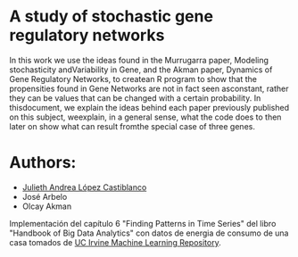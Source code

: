 # A study of stochastic gene regulatory networks

In this work we use the ideas found in the Murrugarra paper, Modeling stochasticity andVariability in Gene, and the Akman paper, Dynamics of Gene Regulatory Networks, to createan R program to show that the propensities found in Gene Networks are not in fact seen asconstant, rather they can be values that can be changed with a certain probability. In thisdocument, we explain the ideas behind each paper previously published on this subject, weexplain, in a general sense, what the code does to then later on show what can result fromthe special case of three genes.

# Authors:

- [Julieth Andrea López Castiblanco](https://github.com/JuliethLopez)
- José Arbelo
- Olcay Akman

Implementación del capítulo 6 "Finding Patterns in Time Series" del libro "Handbook of Big Data Analytics" con datos de energia de consumo de una casa tomados de [UC Irvine Machine Learning Repository](https://archive.ics.uci.edu/ml/datasets/Individual+household+electric+power+consumption).
